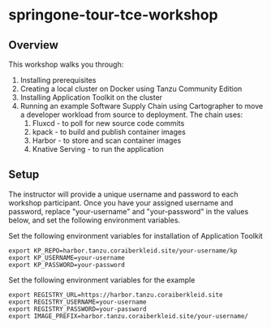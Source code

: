 # springone-tour-tce-workshop

## Overview
This workshop walks you through:
1. Installing prerequisites
2. Creating a local cluster on Docker using Tanzu Community Edition
3. Installing Application Toolkit on the cluster
4. Running an example Software Supply Chain using Cartographer to move a developer workload from source to deployment. The chain uses:
   1. Fluxcd - to poll for new source code commits 
   2. kpack - to build and publish container images
   3. Harbor - to store and scan container images
   4. Knative Serving - to run the application 

## Setup
The instructor will provide a unique username and password to each workshop participant. Once you have your assigned username and password, replace "your-username" and "your-password" in the values below, and set the following environment variables.

Set the following environment variables for installation of Application Toolkit
```shell
export KP_REPO=harbor.tanzu.coraiberkleid.site/your-username/kp
export KP_USERNAME=your-username
export KP_PASSWORD=your-password
```

Set the following environment variables for the example 
```shell
export REGISTRY_URL=https://harbor.tanzu.coraiberkleid.site
export REGISTRY_USERNAME=your-username
export REGISTRY_PASSWORD=your-password
export IMAGE_PREFIX=harbor.tanzu.coraiberkleid.site/your-username/
```